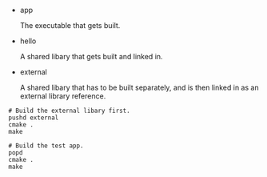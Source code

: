 * app

  The executable that gets built.

* hello

  A shared libary that gets built and linked in.

* external

  A shared libary that has to be built separately, and is then linked in as an external library reference.

```
# Build the external libary first.
pushd external
cmake .
make

# Build the test app.
popd
cmake .
make
```